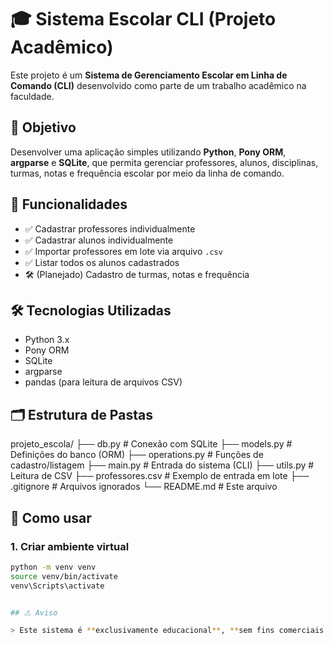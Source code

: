 # 🎓 Sistema Escolar CLI (Projeto Acadêmico)

Este projeto é um **Sistema de Gerenciamento Escolar em Linha de Comando (CLI)** desenvolvido como parte de um trabalho acadêmico na faculdade. 

## 📌 Objetivo

Desenvolver uma aplicação simples utilizando **Python**, **Pony ORM**, **argparse** e **SQLite**, que permita gerenciar professores, alunos, disciplinas, turmas, notas e frequência escolar por meio da linha de comando.

## 🚀 Funcionalidades

- ✅ Cadastrar professores individualmente
- ✅ Cadastrar alunos individualmente
- ✅ Importar professores em lote via arquivo `.csv`
- ✅ Listar todos os alunos cadastrados
- 🛠️ (Planejado) Cadastro de turmas, notas e frequência


## 🛠️ Tecnologias Utilizadas

- Python 3.x
- Pony ORM
- SQLite
- argparse
- pandas (para leitura de arquivos CSV)

## 🗂️ Estrutura de Pastas

projeto_escola/
├── db.py # Conexão com SQLite
├── models.py # Definições do banco (ORM)
├── operations.py # Funções de cadastro/listagem
├── main.py # Entrada do sistema (CLI)
├── utils.py # Leitura de CSV
├── professores.csv # Exemplo de entrada em lote
├── .gitignore # Arquivos ignorados
└── README.md # Este arquivo

## 🚀 Como usar

### 1. Criar ambiente virtual

```bash
python -m venv venv
source venv/bin/activate        
venv\Scripts\activate          


## ⚠️ Aviso

> Este sistema é **exclusivamente educacional**, **sem fins comerciais ou de produção**. Foi criado para fins de **aprendizado e avaliação universitária**.